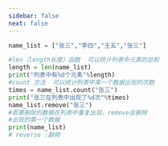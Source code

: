 ```yaml
---
sidebar: false
next: false
---
```

<BlogInfo/>






```python
name_list = ["张三","李四","王五","张三"]

#len（length长度）函数  可以统计列表中元素的总和
length = len(name_list)
print("列表中有%d个元素"%length)
#count 方法  可以统计列表中某一个数据出现的次数
times = name_list.count("张三")
print("张三在列表中出现了%d次"%times)
name_list.remove("张三")
#若要删除的数据在列表中重复出现，remove会删除
#出现的第一个数据
print(name_list)
# reverse :翻转
```






<ActionBox />
        
<style>#top-box {margin-top:0.5rem!important;}</style>